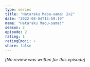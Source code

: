 ```yaml
---
type: series
title: "Hataraku Maou-sama! 2x2"
date: "2022-08-04T15:59:19"
name: "Hataraku Maou-sama!"
season: 2
episode: 2
rating: 1
ratingEmoji: ⭐️
share: false
---
```


_[No review was written for this episode]_
